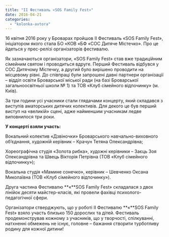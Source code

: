 ```yaml
---
title: "ІІ Фестиваль «SOS Family Fest»"
date: 2016-04-21
categories: 
  - "kolonka-avtora"
---
```


16 квітня 2016 року у Броварах пройшов ІІ Фестиваль «SOS Family Fest», ініціатором якого стала БО «КОВ «БФ «СОС Дитяче Містечко». Про це йдеться у прес-релізі організаторів фестивалю.

Як зазначаються організатори, «SOS Family Fest» став вже традиційним сімейним святом і проводиться вдруге. Перший Фестиваль відбувся у СОС Дитячому Містечку, а другий було вирішено проводити на місцевому рівні. До співпраці були запрошені давні партнери організації – відділ освіти Броварської міської ради (на базі Броварської загальноосвітньої школи № 1) та ТОВ «Клуб сімейного відпочинку» (м. Київ).

За три години усі учасники стали глядачами концерту, який складався з виступів аматорських дитячих колективів. Для декого це був перший виступ на «великій» сцені, адже найменшим учасникам ледве виповнилося три роки.

**У концерті взяли участь:**

Вокальний колектив «Дзвіночки» Броварського навчально-виховного об’єднання, художній керівник – Крачун Тетяна Олександрівна;

Хореографічна студія «Золота рибка», художні керівники – Заєць Зоя Олександрівна та Швець Вікторія Петрівна (ТОВ «Клуб сімейного відпочинку»);

Вокальна студія «Мамине сонечко», керівник – Шевченко Оксана Миколаївна (ТОВ «Клуб сімейного відпочинку»).

Друга частина Фестивалю **«**SOS Family Fest» складалася з двох лінійок десяти майстер-класів, які провели фахівці психолого-педагогічної сфери.

Організатори стверджують, що у роботі ІІ Фестивалю **«**SOS Family Fest» взяло участь близько 150 дорослих та дітей. Фестиваль продемонстрував кожному з учасників, що у творчості, спілкуванні, натхненні обмежень не існує, головне – бажання створити турботливу родину для кожної дитини!
